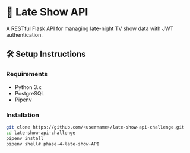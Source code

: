 # 🎤 Late Show API

A RESTful Flask API for managing late-night TV show data with JWT authentication.

## 🛠 Setup Instructions

### Requirements
- Python 3.x
- PostgreSQL
- Pipenv

### Installation

```bash
git clone https://github.com/<username>/late-show-api-challenge.git 
cd late-show-api-challenge
pipenv install
pipenv shell# phase-4-late-show-API
